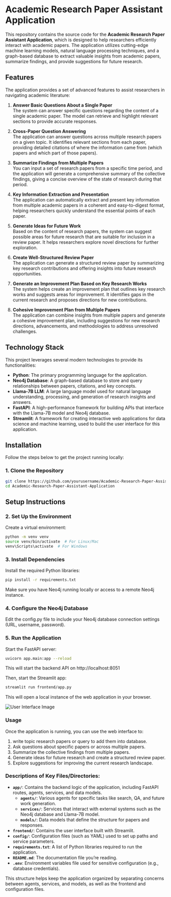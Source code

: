 # Academic Research Paper Assistant Application

This repository contains the source code for the **Academic Research Paper Assistant Application**, which is designed to help researchers efficiently interact with academic papers. The application utilizes cutting-edge machine learning models, natural language processing techniques, and a graph-based database to extract valuable insights from academic papers, summarize findings, and provide suggestions for future research.

## Features

The application provides a set of advanced features to assist researchers in navigating academic literature:

1. **Answer Basic Questions About a Single Paper**  
   The system can answer specific questions regarding the content of a single academic paper. The model can retrieve and highlight relevant sections to provide accurate responses.

2. **Cross-Paper Question Answering**  
   The application can answer questions across multiple research papers on a given topic. It identifies relevant sections from each paper, providing detailed citations of where the information came from (which papers and which part of those papers).

3. **Summarize Findings from Multiple Papers**  
   You can input a set of research papers from a specific time period, and the application will generate a comprehensive summary of the collective findings, giving a concise overview of the state of research during that period.

4. **Key Information Extraction and Presentation**  
   The application can automatically extract and present key information from multiple academic papers in a coherent and easy-to-digest format, helping researchers quickly understand the essential points of each paper.

5. **Generate Ideas for Future Work**  
   Based on the content of research papers, the system can suggest possible areas for future research that are suitable for inclusion in a review paper. It helps researchers explore novel directions for further exploration.

6. **Create Well-Structured Review Paper**  
   The application can generate a structured review paper by summarizing key research contributions and offering insights into future research opportunities.

7. **Generate an Improvement Plan Based on Key Research Works**  
   The system helps create an improvement plan that outlines key research works and suggests areas for improvement. It identifies gaps in the current research and proposes directions for new contributions.

8. **Cohesive Improvement Plan from Multiple Papers**  
   The application can combine insights from multiple papers and generate a cohesive improvement plan, including suggestions for new research directions, advancements, and methodologies to address unresolved challenges.

## Technology Stack

This project leverages several modern technologies to provide its functionalities:

- **Python**: The primary programming language for the application.
- **Neo4j Database**: A graph-based database to store and query relationships between papers, citations, and key concepts.
- **Llama-7B LLM**: A large language model used for natural language understanding, processing, and generation of research insights and answers.
- **FastAPI**: A high-performance framework for building APIs that interface with the Llama-7B model and Neo4j database.
- **Streamlit**: A framework for creating interactive web applications for data science and machine learning, used to build the user interface for this application.

## Installation

Follow the steps below to get the project running locally:

### 1. Clone the Repository

```bash
git clone https://github.com/yourusername/Academic-Research-Paper-Assistant-Application.git
cd Academic-Research-Paper-Assistant-Application
```

## Setup Instructions

### 2. Set Up the Environment

Create a virtual environment:

```bash
python -m venv venv
source venv/bin/activate  # For Linux/Mac
venv\Scripts\activate  # For Windows
```

### 3. Install Dependencies

Install the required Python libraries:

```bash
pip install -r requirements.txt
```
Make sure you have Neo4j running locally or access to a remote Neo4j instance.

### 4. Configure the Neo4j Database
Edit the config.py file to include your Neo4j database connection settings (URL, username, password).

### 5. Run the Application
Start the FastAPI server:

```bash
uvicorn app.main:app --reload
```
This will start the backend API on http://localhost:8051


Then, start the Streamlit app:

```bash
streamlit run frontend/app.py
```

This will open a local instance of the web application in your browser.

![User Interface Image](https://i.postimg.cc/vZ40csh5/front.png)

### Usage
Once the application is running, you can use the web interface to:

1. write topic research papers or query to add them into database.
2. Ask questions about specific papers or across multiple papers.
3. Summarize the collective findings from multiple papers.
4. Generate ideas for future research and create a structured review paper.
5. Explore suggestions for improving the current research landscape.



### Descriptions of Key Files/Directories:
- **`app/`**: Contains the backend logic of the application, including FastAPI routes, agents, services, and data models.
  - **`agents/`**: Various agents for specific tasks like search, QA, and future work generation.
  - **`services/`**: Services that interact with external systems such as the Neo4j database and Llama-7B model.
  - **`models/`**: Data models that define the structure for papers and responses.
- **`frontend/`**: Contains the user interface built with Streamlit.
- **`config/`**: Configuration files (such as YAML) used to set up paths and service parameters.
- **`requirements.txt`**: A list of Python libraries required to run the application.
- **`README.md`**: The documentation file you’re reading.
- **`.env`**: Environment variables file used for sensitive configuration (e.g., database credentials).

This structure helps keep the application organized by separating concerns between agents, services, and models, as well as the frontend and configuration files.


